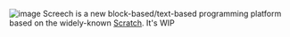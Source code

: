 ![image](https://user-images.githubusercontent.com/105769130/172593268-9debd9bc-865f-4837-92d8-5ec57e226a84.png)
Screech is a new block-based/text-based programming platform based on the widely-known [Scratch](https://scratch.mit.edu/). It's WIP
